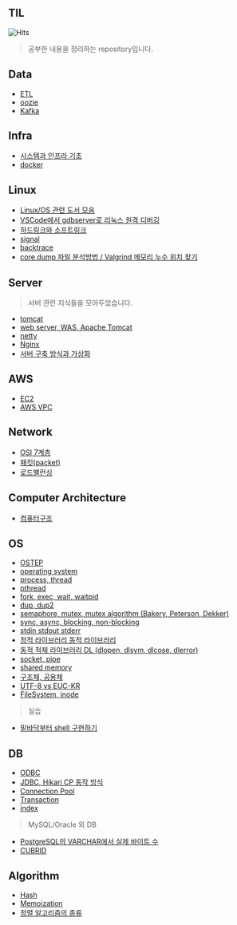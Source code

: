 ## TIL
![Hits](https://hits.seeyoufarm.com/api/count/incr/badge.svg?url=https://github.com/AnChanUng&count_bg=%2379C83D&title_bg=%23555555&icon=github.svg&icon_color=%23E7E7E7&title=hits&edge_flat=false)
> 공부한 내용을 정리하는 repository입니다.

## Data
- [ETL](https://good-abacus-b37.notion.site/ETL-1b6c64f6820380a5b539c1f8f27e641c?pvs=4)
- [oozie](https://good-abacus-b37.notion.site/oozie-19dc64f68203803e9b9ce87db5fa2850?pvs=4)
- [Kafka](https://good-abacus-b37.notion.site/Kafka-1a1c64f68203814492a2f2e966f5d774?pvs=4)

## Infra
- [시스템과 인프라 기초](https://github.com/AnChanUng/TIL/blob/main/infra/%EC%8B%9C%EC%8A%A4%ED%85%9C%EA%B3%BC%20%EC%9D%B8%ED%94%84%EB%9D%BC%20%EA%B8%B0%EC%B4%88.md)
- [docker](https://cookie.tistory.com/135)
  
## Linux
- [Linux/OS 관련 도서 모음](https://github.com/AnChanUng/TIL/blob/main/linux/%EB%A6%AC%EB%88%85%EC%8A%A4%20%EB%8F%84%EC%84%9C%20%EB%AA%A8%EC%9D%8C.md)
- [VSCode에서 gdbserver로 리눅스 원격 디버깅](https://github.com/AnChanUng/TIL/blob/main/linux/VSCode%EC%97%90%EC%84%9C%20%EB%A6%AC%EB%88%85%EC%8A%A4%20%EC%9B%90%EA%B2%A9%20GDB%20%EB%94%94%EB%B2%84%EA%B9%85%20%EA%B3%BC%EC%A0%95.md)
- [하드링크와 소프트링크](https://good-abacus-b37.notion.site/1abc64f6820380da8412fd7109366f8c?pvs=4)
- [signal](https://good-abacus-b37.notion.site/1bfc64f6820380d684aad244787cdb45?pvs=4)
- [backtrace](https://github.com/AnChanUng/TIL/blob/main/linux/backtrace.md)
- [core dump 파일 분석방법 / Valgrind 메모리 누수 위치 찾기](https://github.com/AnChanUng/TIL/blob/main/linux/%EC%BD%94%EC%96%B4%EB%8D%A4%ED%94%84%20%EB%B6%84%EC%84%9D%EB%B0%A9%EB%B2%95.md)

## Server
> 서버 관련 지식들을 모아두었습니다.
- [tomcat](https://github.com/AnChanUng/TIL/blob/main/server/tomcat.md)
- [web server, WAS, Apache Tomcat](https://github.com/AnChanUng/TIL/blob/main/server/web%20server%2C%20WAS%2C%20Apache%20Tomcat.md)
- [netty](https://github.com/AnChanUng/TIL/blob/main/server/netty.md)
- [Nginx](https://good-abacus-b37.notion.site/Nginx-1a1c64f6820381abaa04d97d2247b9d8?pvs=4)
- [서버 구축 방식과 가상화](https://good-abacus-b37.notion.site/1a1c64f68203812eba5ced88b5932005?pvs=4)

## AWS
- [EC2](https://good-abacus-b37.notion.site/EC2-1a1c64f6820381308bd1ce727216dab9?pvs=4)
- [AWS VPC](https://good-abacus-b37.notion.site/EC2-1a1c64f6820381308bd1ce727216dab9?pvs=4)

## Network
- [OSI 7계층](https://good-abacus-b37.notion.site/OSI-7-190c64f6820380d79b20cefda1ab0527?pvs=4)
- [패킷(packet)](https://good-abacus-b37.notion.site/packet-1c0c64f682038018b774c0bc0a49446c?pvs=4)
- [로드밸런싱](https://github.com/AnChanUng/TIL/blob/main/network/%EB%A1%9C%EB%93%9C%EB%B0%B8%EB%9F%B0%EC%8B%B1.md)

## Computer Architecture
- [컴퓨터구조](https://good-abacus-b37.notion.site/195c64f68203809bafe8eb1cde054cfe?pvs=4)

## OS
- [OSTEP](https://github.com/remzi-arpacidusseau/ostep-translations/tree/master/korean)
- [operating system](https://github.com/AnChanUng/TIL/blob/main/operating%20system/os-outline.md)
- [process, thread](https://good-abacus-b37.notion.site/190c64f6820380de9fe3f8f73e541c2a?pvs=4)
- [pthread](https://good-abacus-b37.notion.site/pthread-1a5c64f68203801793cfeac6300a299c?pvs=4)
- [fork, exec, wait, waitpid](https://good-abacus-b37.notion.site/kernel-shell-system-call-fork-exec-wait-waitpid-pthread-dup2-198c64f68203809ab53cedc1151c4e91?pvs=4)
- [dup, dup2](https://good-abacus-b37.notion.site/dup-dup2-1a7c64f6820380f19e7bffa1d1d5f005?pvs=4)
- [semaphore, mutex, mutex algorithm (Bakery, Peterson, Dekker)](https://github.com/AnChanUng/TIL/blob/main/operating%20system/semaphore%2C%20mutex.md)
- [sync, async, blocking, non-blocking](https://github.com/AnChanUng/TIL/blob/main/operating%20system/sync%2C%20async%2C%20bloking%2C%20non-blocking.md)
- [stdin stdout stderr](https://good-abacus-b37.notion.site/1a4c64f68203804c8a0aea8fe76a6da5?pvs=4)
- [정적 라이브러리 동적 라이브러리](https://good-abacus-b37.notion.site/C-198c64f68203804cb706ea6e112170c8?pvs=4)
- [동적 적재 라이브러리 DL (dlopen, dlsym, dlcose, dlerror)](https://good-abacus-b37.notion.site/dlopen-dlsym-dlclose-dlerror-1a5c64f68203801580f4f4bb3ebb0c30?pvs=4)
- [socket, pipe](https://good-abacus-b37.notion.site/socket-pipe-1acc64f6820380878695dfd820284e2a?pvs=4)
- [shared memory](https://good-abacus-b37.notion.site/shared-Memory-1afc64f682038021aa25ea54f821cddc?pvs=4)
- [구조체, 공용체](https://github.com/AnChanUng/TIL/blob/main/operating%20system/%EA%B5%AC%EC%A1%B0%EC%B2%B4%20%EA%B3%B5%EC%9A%A9%EC%B2%B4.md)
- [UTF-8 vs EUC-KR](https://good-abacus-b37.notion.site/UTF-8-vs-EUC-KR-1b3c64f6820380b8add5f25546fa7326?pvs=4)
- [FileSystem, inode]()

> 실습
- [밑바닥부터 shell 구현하기](https://good-abacus-b37.notion.site/shell-1a7c64f6820380b197b4c8b66b85d4d5?pvs=4)

## DB
- [ODBC](https://github.com/AnChanUng/TIL/blob/main/database/ODBC.md)
- [JDBC, Hikari CP 동작 방식](https://good-abacus-b37.notion.site/JDBC-1a1c64f6820381899784f651e487d05d?pvs=4)
- [Connection Pool](https://good-abacus-b37.notion.site/Connetion-Pool-1a1c64f682038166b904f5d141d0b4a5?pvs=4)
- [Transaction](https://good-abacus-b37.notion.site/transaction-1a1c64f682038191b191f0d6c72ad533?pvs=4)
- [index](https://good-abacus-b37.notion.site/index-1a1c64f68203817a9f3cfbc0f467296e?pvs=4)

> MySQL/Oracle 외 DB
- [PostgreSQL의 VARCHAR에서 실제 바이트 수](https://cookie.tistory.com/138)
- [CUBRID](https://github.com/AnChanUng/TIL/blob/main/database/CUBRID.md)

## Algorithm
- [Hash](https://github.com/AnChanUng/TIL/blob/main/algorithm/hash.md)
- [Memoization](https://github.com/AnChanUng/TIL/blob/main/algorithm/memoization.md)
- [정렬 알고리즘의 종류](https://github.com/AnChanUng/TIL/tree/main/algorithm)
